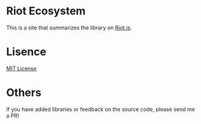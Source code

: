 # Riot Ecosystem

This is a site that summarizes the library on [Riot.js](http://riotjs.com).

# Lisence

[MIT License](https://github.com/k-kuwahara/riot-ecosystem/blob/master/LICENSE)

# Others

If you have added libraries or feedback on the source code, please send me a PR!
